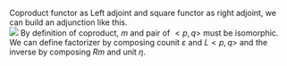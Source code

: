 Coproduct functor as Left adjoint and square functor as right adjoint, we can build an adjunction like this.  
![](assets/IMG_4745A389AF18-1.jpeg)
By definition of coproduct, $m$ and pair of $<p,q>$ must be isomorphic.  
We can define factorizer by composing counit $\varepsilon$ and $L<p,q>$ and the inverse by composing $Rm$ and unit $\eta$.